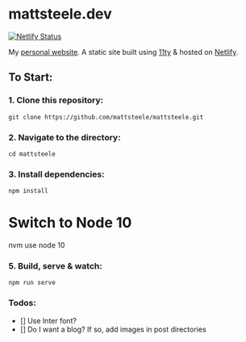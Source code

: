# mattsteele.dev

[![Netlify Status](https://api.netlify.com/api/v1/badges/21825428-ad07-4f65-b2a0-fd72783f8747/deploy-status)](https://app.netlify.com/sites/peaceful-albattani-1d96dc/deploys)

My [personal website](https://mattsteele.dev). A static site built using [11ty](https://github.com/11ty/eleventy) &amp; hosted on [Netlify](https://netlify.com/).

## To Start:

### 1. Clone this repository:

```
git clone https://github.com/mattsteele/mattsteele.git
```

### 2. Navigate to the directory:

```
cd mattsteele
```

### 3. Install dependencies:

```
npm install
```

# Switch to Node 10

nvm use node 10

### 5. Build, serve & watch:

```
npm run serve
```

### Todos:

- [] Use Inter font?
- [] Do I want a blog? If so, add images in post directories
